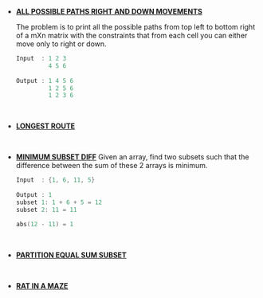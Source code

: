 * __[ALL POSSIBLE PATHS RIGHT AND DOWN MOVEMENTS](https://github.com/ashish25-bit/data-structure-algorithms/blob/master/Backtracking/All-Possible-Path(Right-Bottom-Movement).cpp)__
    
    The problem is to print all the possible paths from top left to bottom right of a mXn matrix with the constraints that from each cell you can either move only to right or down.

    ```CPP
    Input  : 1 2 3
             4 5 6
             
    Output : 1 4 5 6
             1 2 5 6
             1 2 3 6
    ```

<br>

* __[LONGEST ROUTE](https://github.com/ashish25-bit/data-structure-algorithms/blob/master/Backtracking/Longest-Route.cpp)__
<br>

* __[MINIMUM SUBSET DIFF](https://github.com/ashish25-bit/data-structure-algorithms/blob/master/Backtracking/Minimum-Subset-Diff.cpp)__
    Given an array, find two subsets such that the difference between the sum of these 2 arrays is minimum.

    ```CPP
    Input  : {1, 6, 11, 5}
             
    Output : 1
    subset 1: 1 + 6 + 5 = 12
    subset 2: 11 = 11

    abs(12 - 11) = 1
    ```
<br>

* __[PARTITION EQUAL SUM SUBSET](https://github.com/ashish25-bit/data-structure-algorithms/blob/master/Backtracking/Partition-Equal-Subset-Sum.js)__
<br>

* __[RAT IN A MAZE](https://github.com/ashish25-bit/data-structure-algorithms/blob/master/Backtracking/Rat-In-A-Maze.cpp)__
<br>
